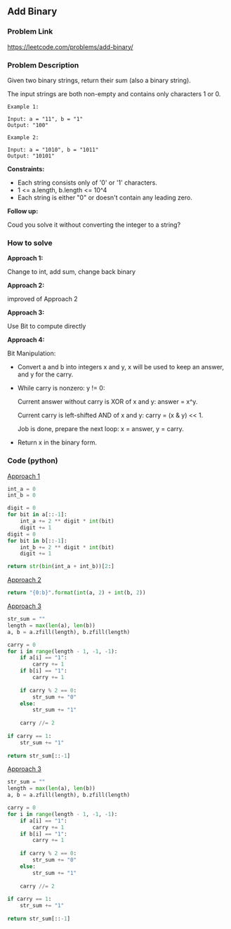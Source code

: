 ## Add Binary

### Problem Link
https://leetcode.com/problems/add-binary/

### Problem Description 

Given two binary strings, return their sum (also a binary string).

The input strings are both non-empty and contains only characters 1 or 0.


```
Example 1:

Input: a = "11", b = "1"
Output: "100"

```

```
Example 2:

Input: a = "1010", b = "1011"
Output: "10101"

```

**Constraints:**

* Each string consists only of '0' or '1' characters.
* 1 <= a.length, b.length <= 10^4
* Each string is either "0" or doesn't contain any leading zero.


**Follow up:**

Coud you solve it without converting the integer to a string?


### How to solve 

**Approach 1:** 

Change to int, add sum, change back binary

**Approach 2:** 

improved of Approach 2

**Approach 3:** 

Use Bit to compute directly

**Approach 4:** 

Bit Manipulation:

* Convert a and b into integers x and y, x will be used to keep an answer, and y for the carry.

* While carry is nonzero: y != 0:

    Current answer without carry is XOR of x and y: answer = x^y.

    Current carry is left-shifted AND of x and y: carry = (x & y) << 1.

    Job is done, prepare the next loop: x = answer, y = carry.

* Return x in the binary form.


### Code (python)

[Approach 1](https://github.com/yanray/leetcode/blob/master/problems/0067Add_Binary/0067Add_Binary1.py)

```python
int_a = 0
int_b = 0

digit = 0
for bit in a[::-1]:
    int_a += 2 ** digit * int(bit)
    digit += 1
digit = 0
for bit in b[::-1]:
    int_b += 2 ** digit * int(bit)
    digit += 1

return str(bin(int_a + int_b))[2:]
```

[Approach 2](https://github.com/yanray/leetcode/blob/master/problems/0067Add_Binary/0067Add_Binary2.py)

```python
return "{0:b}".format(int(a, 2) + int(b, 2))
```


[Approach 3](https://github.com/yanray/leetcode/blob/master/problems/0067Add_Binary/0067Add_Binary3.py)

```python
str_sum = ""
length = max(len(a), len(b))
a, b = a.zfill(length), b.zfill(length)

carry = 0
for i in range(length - 1, -1, -1):
    if a[i] == "1":
        carry += 1
    if b[i] == "1":
        carry += 1
        
    if carry % 2 == 0:
        str_sum += "0"
    else:
        str_sum += "1"
        
    carry //= 2
    
if carry == 1:
    str_sum += "1"
    
return str_sum[::-1]
```


[Approach 3](https://github.com/yanray/leetcode/blob/master/problems/0067Add_Binary/0067Add_Binary3.py)

```python
str_sum = ""
length = max(len(a), len(b))
a, b = a.zfill(length), b.zfill(length)

carry = 0
for i in range(length - 1, -1, -1):
    if a[i] == "1":
        carry += 1
    if b[i] == "1":
        carry += 1
        
    if carry % 2 == 0:
        str_sum += "0"
    else:
        str_sum += "1"
        
    carry //= 2
    
if carry == 1:
    str_sum += "1"
    
return str_sum[::-1]
```

